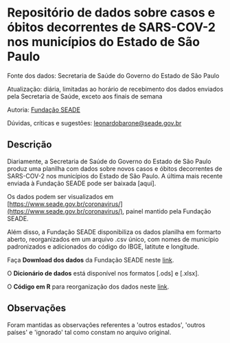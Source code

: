 # Repositório de dados sobre casos e óbitos decorrentes de SARS-COV-2 nos municípios do Estado de São Paulo

Fonte dos dados: Secretaria de Saúde do Governo do Estado de São Paulo

Atualização: diária, limitadas ao horário de recebimento dos dados enviados pela Secretaria de Saúde, exceto aos finais de semana

Autoria: [Fundação SEADE](https://www.seade.gov.br/)

Dúvidas, críticas e sugestões: [leonardobarone@seade.gov.br](leonardobarone@seade.gov.br)

## Descrição

Diariamente, a Secretaria de Saúde do Governo do Estado de São Paulo produz uma planilha com dados sobre novos casos e óbitos decorrentes de SARS-COV-2 nos municípios do Estado de São Paulo. A última mais recente  enviada à Fundação SEADE pode ser baixada [aqui].

Os dados podem ser visualizados em [https://www.seade.gov.br/coronavirus/](https://www.seade.gov.br/coronavirus/), painel mantido pela Fundação SEADE.

Além disso, a Fundação SEADE disponibiliza os dados planilha em formarto aberto, reorganizados em um arquivo .csv único, com nomes de município padronizados e adicionados do código do IBGE, latitute e longitude.

Faça **Download dos dados** da Fundação SEADE neste [link](https://raw.githubusercontent.com/seade-R/dados-covid-sp/master/data/dados_covid_sp.csv?token=ABBKW34X4P5J6MPDWZPYTP26S5LVK).

O **Dicionário de dados** está disponível nos formatos [.ods] e [.xlsx].

O **Código em R** para reorganização dos dados neste [link](https://github.com/seade-R/dados-covid-sp/blob/master/R/dados_covid_sp.R).

## Observações

Foram mantidas as observações referentes a 'outros estados', 'outros países' e 'ignorado' tal como constam no arquivo original.
